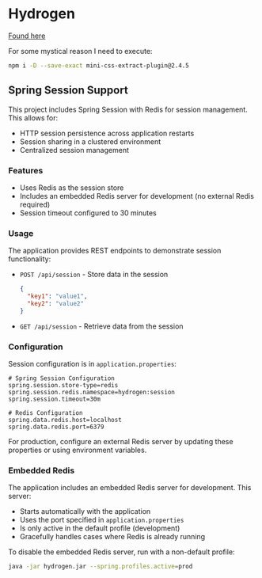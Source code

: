 # Hydrogen

[Found here](https://www.split.io/blog/tutorial-spring-boot-react/)

For some mystical reason I need to execute:

```sh
npm i -D --save-exact mini-css-extract-plugin@2.4.5
```

## Spring Session Support

This project includes Spring Session with Redis for session management. This allows for:

- HTTP session persistence across application restarts
- Session sharing in a clustered environment
- Centralized session management

### Features

- Uses Redis as the session store
- Includes an embedded Redis server for development (no external Redis required)
- Session timeout configured to 30 minutes

### Usage

The application provides REST endpoints to demonstrate session functionality:

- `POST /api/session` - Store data in the session
  ```json
  {
    "key1": "value1",
    "key2": "value2"
  }
  ```

- `GET /api/session` - Retrieve data from the session

### Configuration

Session configuration is in `application.properties`:

```properties
# Spring Session Configuration
spring.session.store-type=redis
spring.session.redis.namespace=hydrogen:session
spring.session.timeout=30m

# Redis Configuration
spring.data.redis.host=localhost
spring.data.redis.port=6379
```

For production, configure an external Redis server by updating these properties or using environment variables.

### Embedded Redis

The application includes an embedded Redis server for development. This server:

- Starts automatically with the application
- Uses the port specified in `application.properties`
- Is only active in the default profile (development)
- Gracefully handles cases where Redis is already running

To disable the embedded Redis server, run with a non-default profile:

```sh
java -jar hydrogen.jar --spring.profiles.active=prod
```
